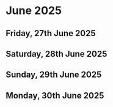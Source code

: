 # June 2025

## Friday, 27th June 2025


## Saturday, 28th June 2025


## Sunday, 29th June 2025


## Monday, 30th June 2025

